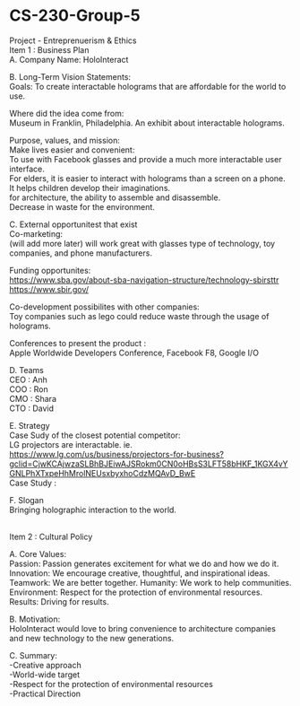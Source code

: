 # CS-230-Group-5
Project - Entreprenuerism &amp; Ethics
<br />
Item 1 : Business Plan <br />
A. Company Name: HoloInteract

B. Long-Term Vision Statements: <br />
Goals: To create interactable holograms that are affordable for the world to use.

Where did the idea come from: <br />
Museum in Franklin, Philadelphia. An exhibit about interactable holograms. 

Purpose, values, and mission: <br />
Make lives easier and convenient: <br />
To use with Facebook glasses and provide a much more interactable user interface.<br />
For elders, it is easier to interact with holograms than a screen on a phone. <br />
It helps children develop their imaginations. <br />
for architecture, the ability to assemble and disassemble. <br />
Decrease in waste for the environment. <br />

C. External opportunitest that exist <br />
Co-marketing: <br /> (will add more later)
will work great with glasses type of technology, toy companies, and phone manufacturers.

Funding opportunites: <br />
https://www.sba.gov/about-sba-navigation-structure/technology-sbirsttr <br />
https://www.sbir.gov/

Co-development possibilites with other companies: <br />
Toy companies such as lego could reduce waste through the usage of holograms.

Conferences to present the product : <br />
Apple Worldwide Developers Conference, Facebook F8, Google I/O

D. Teams <br />
CEO : Anh <br />
COO : Ron <br />
CMO : Shara <br />
CTO : David <br />

E. Strategy <br />
Case Sudy of the closest potential competitor: <br />
LG projectors are interactable. ie. https://www.lg.com/us/business/projectors-for-business?gclid=CjwKCAjwzaSLBhBJEiwAJSRokm0CN0oHBsS3LFT58bHKF_1KGX4vYGNLPhXTxpeHhMrolNEUsxbyxhoCdzMQAvD_BwE <br />
Case Study : <br />

F. Slogan <br />
Bringing holographic interaction to the world. <br />
<br />

Item 2 : Cultural Policy <br />

A. Core Values: <br />
Passion: Passion generates excitement for what we do and how we do it.
Innovation: We encourage creative, thoughtful, and inspirational ideas.
Teamwork: We are better together. 
Humanity: We work to help communities.
Environment: Respect for the protection of environmental resources.
Results: Driving for results.


B. Motivation: <br />
HoloInteract would love to bring convenience to architecture companies and new technology to the new generations.

C. Summary: <br />
-Creative approach <br />
-World-wide target <br />
-Respect for the protection of environmental resources <br />
-Practical Direction <br />

